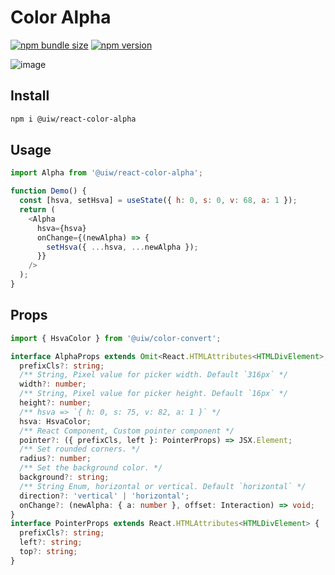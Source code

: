 Color Alpha
===

[![npm bundle size](https://img.shields.io/bundlephobia/minzip/@uiw/react-color-alpha)](https://bundlephobia.com/package/@uiw/react-color-alpha) [![npm version](https://img.shields.io/npm/v/@uiw/react-color-alpha.svg)](https://www.npmjs.com/package/@uiw/react-color-alpha)

![image](https://user-images.githubusercontent.com/1680273/124279988-b723c580-db7a-11eb-976f-9cecf2960b5f.png)

## Install

```bash
npm i @uiw/react-color-alpha
```

## Usage

```js
import Alpha from '@uiw/react-color-alpha';

function Demo() {
  const [hsva, setHsva] = useState({ h: 0, s: 0, v: 68, a: 1 });
  return (
    <Alpha
      hsva={hsva}
      onChange={(newAlpha) => {
        setHsva({ ...hsva, ...newAlpha });
      }}
    />
  );
}
```

## Props

```ts
import { HsvaColor } from '@uiw/color-convert';

interface AlphaProps extends Omit<React.HTMLAttributes<HTMLDivElement>, 'onChange'> {
  prefixCls?: string;
  /** String, Pixel value for picker width. Default `316px` */
  width?: number;
  /** String, Pixel value for picker height. Default `16px` */
  height?: number;
  /** hsva => `{ h: 0, s: 75, v: 82, a: 1 }` */
  hsva: HsvaColor;
  /** React Component, Custom pointer component */
  pointer?: ({ prefixCls, left }: PointerProps) => JSX.Element;
  /** Set rounded corners. */
  radius?: number;
  /** Set the background color. */
  background?: string;
  /** String Enum, horizontal or vertical. Default `horizontal` */
  direction?: 'vertical' | 'horizontal';
  onChange?: (newAlpha: { a: number }, offset: Interaction) => void;
}
interface PointerProps extends React.HTMLAttributes<HTMLDivElement> {
  prefixCls?: string;
  left?: string;
  top?: string;
}
```